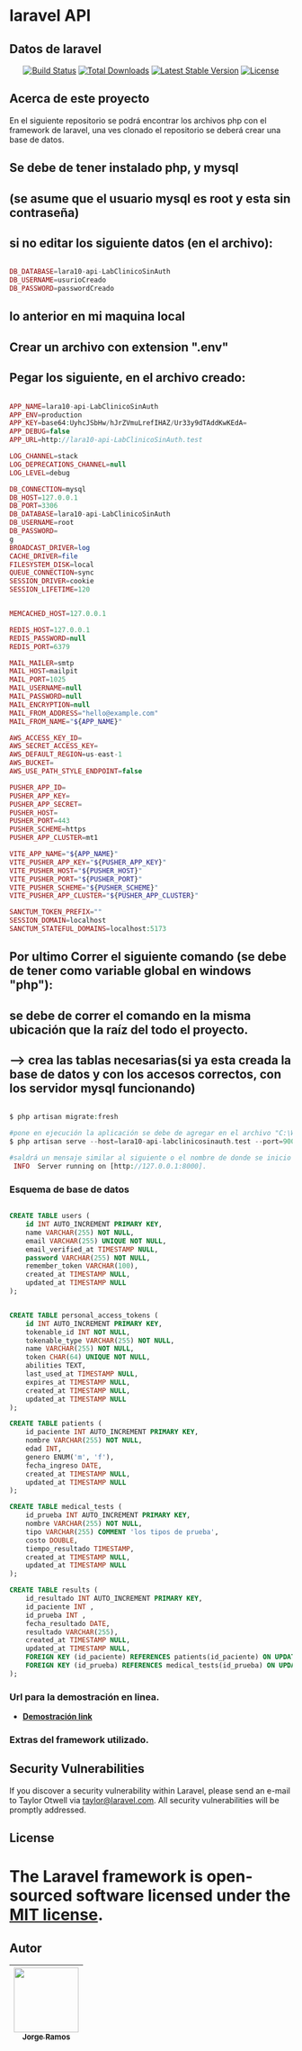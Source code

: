 
# laravel API

## Datos de laravel
<p align="center">
<a href="https://github.com/laravel/framework/actions"><img src="https://github.com/laravel/framework/workflows/tests/badge.svg" alt="Build Status"></a>
<a href="https://packagist.org/packages/laravel/framework"><img src="https://img.shields.io/packagist/dt/laravel/framework" alt="Total Downloads"></a>
<a href="https://packagist.org/packages/laravel/framework"><img src="https://img.shields.io/packagist/v/laravel/framework" alt="Latest Stable Version"></a>
<a href="https://packagist.org/packages/laravel/framework"><img src="https://img.shields.io/packagist/l/laravel/framework" alt="License"></a>
</p>

## Acerca de este proyecto

En el siguiente repositorio se podrá encontrar los archivos php con el framework de laravel, una ves clonado el repositorio se deberá crear una base de datos.


## Se debe de tener instalado php, y mysql
## (se asume que el usuario mysql es root y esta sin contraseña)
## si no editar los siguiente datos (en el archivo):
```php

DB_DATABASE=lara10-api-LabClinicoSinAuth
DB_USERNAME=usurioCreado
DB_PASSWORD=passwordCreado
```
## lo anterior en mi maquina local

## Crear un archivo con extension ".env"
## Pegar los siguiente, en el archivo creado:

```php

APP_NAME=lara10-api-LabClinicoSinAuth
APP_ENV=production
APP_KEY=base64:UyhcJSbHw/hJrZVmuLrefIHAZ/Ur33y9dTAddKwKEdA=
APP_DEBUG=false
APP_URL=http://lara10-api-LabClinicoSinAuth.test

LOG_CHANNEL=stack
LOG_DEPRECATIONS_CHANNEL=null
LOG_LEVEL=debug

DB_CONNECTION=mysql
DB_HOST=127.0.0.1
DB_PORT=3306
DB_DATABASE=lara10-api-LabClinicoSinAuth
DB_USERNAME=root
DB_PASSWORD=
g
BROADCAST_DRIVER=log
CACHE_DRIVER=file
FILESYSTEM_DISK=local
QUEUE_CONNECTION=sync
SESSION_DRIVER=cookie
SESSION_LIFETIME=120


MEMCACHED_HOST=127.0.0.1

REDIS_HOST=127.0.0.1
REDIS_PASSWORD=null
REDIS_PORT=6379

MAIL_MAILER=smtp
MAIL_HOST=mailpit
MAIL_PORT=1025
MAIL_USERNAME=null
MAIL_PASSWORD=null
MAIL_ENCRYPTION=null
MAIL_FROM_ADDRESS="hello@example.com"
MAIL_FROM_NAME="${APP_NAME}"

AWS_ACCESS_KEY_ID=
AWS_SECRET_ACCESS_KEY=
AWS_DEFAULT_REGION=us-east-1
AWS_BUCKET=
AWS_USE_PATH_STYLE_ENDPOINT=false

PUSHER_APP_ID=
PUSHER_APP_KEY=
PUSHER_APP_SECRET=
PUSHER_HOST=
PUSHER_PORT=443
PUSHER_SCHEME=https
PUSHER_APP_CLUSTER=mt1

VITE_APP_NAME="${APP_NAME}"
VITE_PUSHER_APP_KEY="${PUSHER_APP_KEY}"
VITE_PUSHER_HOST="${PUSHER_HOST}"
VITE_PUSHER_PORT="${PUSHER_PORT}"
VITE_PUSHER_SCHEME="${PUSHER_SCHEME}"
VITE_PUSHER_APP_CLUSTER="${PUSHER_APP_CLUSTER}"

SANCTUM_TOKEN_PREFIX=""
SESSION_DOMAIN=localhost
SANCTUM_STATEFUL_DOMAINS=localhost:5173

```
## Por ultimo Correr el siguiente comando (se debe de tener como variable global en windows "php"):
## se debe de correr el comando en la misma ubicación que la raíz del todo el proyecto.

## --> crea las tablas necesarias(si ya esta creada la base de datos y con los accesos correctos, con los servidor mysql funcionando)

```php

$ php artisan migrate:fresh

#pone en ejecución la aplicación se debe de agregar en el archivo "C:\Windows\System32\drivers\etc".
$ php artisan serve --host=lara10-api-labclinicosinauth.test --port=9000

#saldrá un mensaje similar al siguiente o el nombre de donde se inicio el server:
 INFO  Server running on [http://127.0.0.1:8000].


```
### Esquema de base de datos


```sql

CREATE TABLE users (
    id INT AUTO_INCREMENT PRIMARY KEY,
    name VARCHAR(255) NOT NULL,
    email VARCHAR(255) UNIQUE NOT NULL,
    email_verified_at TIMESTAMP NULL,
    password VARCHAR(255) NOT NULL,
    remember_token VARCHAR(100),
    created_at TIMESTAMP NULL,
    updated_at TIMESTAMP NULL
);


CREATE TABLE personal_access_tokens (
    id INT AUTO_INCREMENT PRIMARY KEY,
    tokenable_id INT NOT NULL,
    tokenable_type VARCHAR(255) NOT NULL,
    name VARCHAR(255) NOT NULL,
    token CHAR(64) UNIQUE NOT NULL,
    abilities TEXT,
    last_used_at TIMESTAMP NULL,
    expires_at TIMESTAMP NULL,
    created_at TIMESTAMP NULL,
    updated_at TIMESTAMP NULL
);

CREATE TABLE patients (
    id_paciente INT AUTO_INCREMENT PRIMARY KEY,
    nombre VARCHAR(255) NOT NULL,
    edad INT,
    genero ENUM('m', 'f'),
    fecha_ingreso DATE,
    created_at TIMESTAMP NULL,
    updated_at TIMESTAMP NULL
);

CREATE TABLE medical_tests (
    id_prueba INT AUTO_INCREMENT PRIMARY KEY,
    nombre VARCHAR(255) NOT NULL,
    tipo VARCHAR(255) COMMENT 'los tipos de prueba',
    costo DOUBLE,
    tiempo_resultado TIMESTAMP,
    created_at TIMESTAMP NULL,
    updated_at TIMESTAMP NULL
);

CREATE TABLE results (
    id_resultado INT AUTO_INCREMENT PRIMARY KEY,
    id_paciente INT ,
    id_prueba INT ,
    fecha_resultado DATE,
    resultado VARCHAR(255),
    created_at TIMESTAMP NULL,
    updated_at TIMESTAMP NULL,
    FOREIGN KEY (id_paciente) REFERENCES patients(id_paciente) ON UPDATE CASCADE,
    FOREIGN KEY (id_prueba) REFERENCES medical_tests(id_prueba) ON UPDATE CASCADE
);
```

### Url para la demostración en linea.

- **[Demostración link](https://api.blexzy.com/)**

### Extras del framework utilizado.

## Security Vulnerabilities

If you discover a security vulnerability within Laravel, please send an e-mail to Taylor Otwell via [taylor@laravel.com](mailto:taylor@laravel.com). All security vulnerabilities will be promptly addressed.

## License

The Laravel framework is open-sourced software licensed under the [MIT license](https://opensource.org/licenses/MIT).
=======


## Autor

| [<img src="https://avatars.githubusercontent.com/u/8519258?v=4" width=115><br><sub>Jorge Ramos</sub>](https://github.com/sonic-alex2) |
| :---: |
